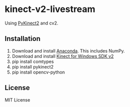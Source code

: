 # kinect-v2-livestream
Using [PyKinect2](https://github.com/Kinect/PyKinect2) and cv2.
## Installation
1. Download and install [Anaconda](https://www.anaconda.com/). This includes NumPy.
1. Download and install [Kinect for Windows SDK v2](https://www.microsoft.com/en-us/download/details.aspx?id=44561)
1. pip install comtypes
1. pip install pykinect2
1. pip install opencv-python
## License
MIT License
